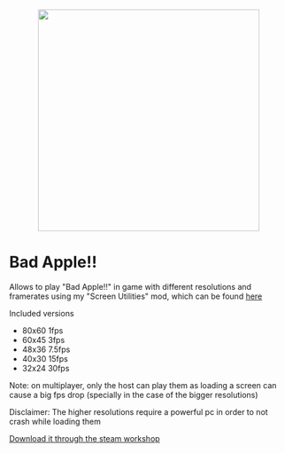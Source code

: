 <h1 align="center">
    <img src="https://github.com/ALVAROPING1/Trailmaker-mods/blob/master/Bad%20Apple/preview.png" width="400" height="400" />
</h1>

# Bad Apple!!  

Allows to play "Bad Apple!!" in game with different resolutions and framerates using my "Screen Utilities" mod, which can be found [here](https://github.com/ALVAROPING1/Trailmaker-mods/tree/master/ScreenUtilities)  

Included versions  

- 80x60 1fps  
- 60x45 3fps  
- 48x36 7.5fps  
- 40x30 15fps  
- 32x24 30fps  

Note: on multiplayer, only the host can play them as loading a screen can cause a big fps drop (specially in the case of the bigger resolutions)  

Disclaimer: The higher resolutions require a powerful pc in order to not crash while loading them  

[Download it through the steam workshop](https://steamcommunity.com/sharedfiles/filedetails/?id=2512054785)
